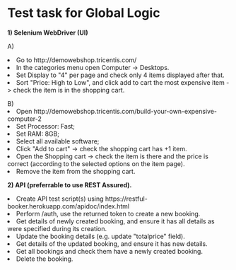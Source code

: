 # Test task for Global Logic

<b>1) Selenium WebDriver (UI)</b>

A) 
<li>Go to http://demowebshop.tricentis.com/</li>
<li>In the categories menu open Computer -> Desktops.</li>
<li>Set Display to "4" per page and check only 4 items displayed after that.</li>
<li>Sort "Price: High to Low", and click add to cart the most expensive item -> check the item is in the shopping cart.</li>
<p></p>
B) 
<li>Open http://demowebshop.tricentis.com/build-your-own-expensive-computer-2</li>
<li>Set Processor: Fast;</li>
<li>Set RAM: 8GB;</li>
<li>Select all available software;</li>
<li>Click "Add to cart" -> check the shopping cart has +1 item.</li>
<li>Open the Shopping cart -> check the item is there and the price is correct (according to the selected options on the item page).</li>
<li>Remove the item from the shopping cart.</li>
<p></p>
<b>2) API (preferrable to use REST Assured).</b>
<p></p>
<li>Create API test script(s) using https://restful-booker.herokuapp.com/apidoc/index.html</li>
<li>Perform /auth, use the returned token to create a new booking.</li>
<li>Get details of newly created booking, and ensure it has all details as were specified during its creation.</li>
<li>Update the booking details (e.g. update "totalprice" field).</li> 
<li>Get details of the updated booking, and ensure it has new details.</li>
<li>Get all bookings and check them have a newly created booking.</li>
<li>Delete the booking.</li>
